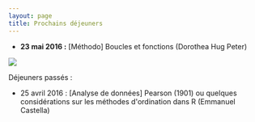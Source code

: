 ```yaml
---
layout: page
title: Prochains déjeuners
---
```

  
  
  
* **23 mai 2016 :** [Méthodo] Boucles et fonctions (Dorothea Hug Peter)
  
  


![](http://www.phdcomics.com/comics/archive/phd112107s.gif)
  
  

Déjeuners passés :

* 25 avril 2016 : [Analyse de données] Pearson (1901) ou quelques considérations sur les méthodes d'ordination dans R (Emmanuel Castella)
